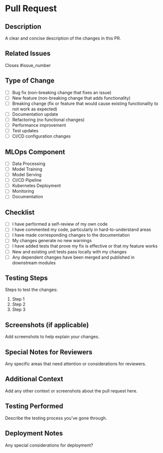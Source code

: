 # Pull Request

## Description
A clear and concise description of the changes in this PR.

## Related Issues
Closes #issue_number

## Type of Change
- [ ] Bug fix (non-breaking change that fixes an issue)
- [ ] New feature (non-breaking change that adds functionality)
- [ ] Breaking change (fix or feature that would cause existing functionality to not work as expected)
- [ ] Documentation update
- [ ] Refactoring (no functional changes)
- [ ] Performance improvement
- [ ] Test updates
- [ ] CI/CD configuration changes

## MLOps Component
- [ ] Data Processing
- [ ] Model Training
- [ ] Model Serving
- [ ] CI/CD Pipeline
- [ ] Kubernetes Deployment
- [ ] Monitoring
- [ ] Documentation

## Checklist
- [ ] I have performed a self-review of my own code
- [ ] I have commented my code, particularly in hard-to-understand areas
- [ ] I have made corresponding changes to the documentation
- [ ] My changes generate no new warnings
- [ ] I have added tests that prove my fix is effective or that my feature works
- [ ] New and existing unit tests pass locally with my changes
- [ ] Any dependent changes have been merged and published in downstream modules

## Testing Steps
Steps to test the changes:
1. Step 1
2. Step 2
3. Step 3

## Screenshots (if applicable)
Add screenshots to help explain your changes.

## Special Notes for Reviewers
Any specific areas that need attention or considerations for reviewers.

## Additional Context
Add any other context or screenshots about the pull request here.

## Testing Performed
Describe the testing process you've gone through.

## Deployment Notes
Any special considerations for deployment? 